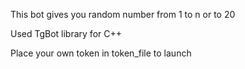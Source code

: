 This bot gives you random number from 1 to n or to 20

Used TgBot library for C++

Place your own token in token_file to launch